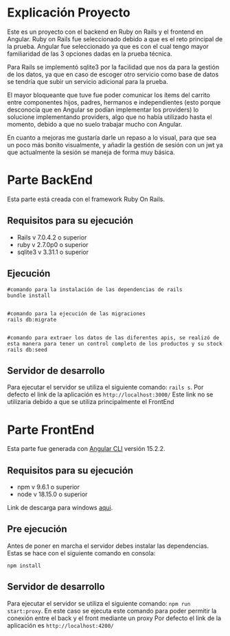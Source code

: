 # Explicación Proyecto

Este es un proyecto con el backend en Ruby on Rails y el frontend en Angular.
Ruby on Rails fue seleccionado debido a que es el reto principal de la prueba.
Angular fue seleccionado ya que es con el cual tengo mayor familiaridad de las 3 opciones dadas en la prueba técnica.

Para Rails se implementó sqlite3 por la facilidad que nos da para la gestión de los datos, ya que en caso de escoger otro servicio como base de datos se tendría que subir un servicio adicional para la prueba.

El mayor bloqueante que tuve fue poder comunicar los ítems del carrito entre componentes hijos, padres, hermanos e independientes (esto porque desconocía que en Angular se podían implementar los providers) lo solucione implementando providers, algo que no había utilizado hasta el momento, debido a que no suelo trabajar mucho con Angular.

En cuanto a mejoras me gustaría darle un repaso a lo visual, para que sea un poco más bonito visualmente, y añadir la gestión de sesión con un jwt ya que actualmente la sesión se maneja de forma muy básica.

# Parte BackEnd

Esta parte está creada con el framework Ruby On Rails.

## Requisitos para su ejecución

- Rails v 7.0.4.2 o superior
- ruby v 2.7.0p0 o superior
- sqlite3 v 3.31.1 o superior

## Ejecución

```
#comando para la instalación de las dependencias de rails
bundle install


#comando para la ejecución de las migraciones
rails db:migrate


#comando para extraer los datos de las diferentes apis, se realizó de esta manera para tener un control completo de los productos y su stock
rails db:seed
```
## Servidor de desarrollo

Para ejecutar el servidor se utiliza el siguiente comando: `rails s`.
Por defecto el link de la aplicación es `http://localhost:3000/`
Este link no se utilizaria debido a que se utiliza principalmente el FrontEnd


# Parte FrontEnd

Esta parte fue generada con [Angular CLI](https://github.com/angular/angular-cli) versión 15.2.2.

## Requisitos para su ejecución

- npm v 9.6.1 o superior
- node v 18.15.0 o superior

Link de descarga para windows [aqui](https://nodejs.org/en/download/current/).

## Pre ejecución

Antes de poner en marcha el servidor debes instalar las dependencias. Estas se hace con el siguiente comando en consola:

```
npm install
```

## Servidor de desarrollo

Para ejecutar el servidor se utiliza el siguiente comando: `npm run start:proxy`.
En este caso se ejecuta este comando para poder permitir la conexión entre el back y el front mediante un proxy
Por defecto el link de la aplicación es `http://localhost:4200/`